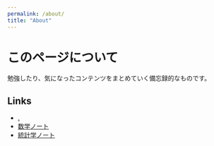```yaml
---
permalink: /about/
title: "About"
---
```


# このページについて

勉強したり、気になったコンテンツをまとめていく備忘録的なものです。

## Links
- [.](index.html)
- [数学ノート](mathematics_notes/index.html)
- [統計学ノート](statistics_notes/index.html)